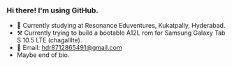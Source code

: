 ### Hi there! I'm using GitHub.
- 🏫 Currently studying at Resonance Eduventures, Kukatpally, Hyderabad.
- ⚒️ Currently trying to build a bootable A12L rom for Samsung Galaxy Tab S 10.5 LTE (chagalllte).
- 📧 Email: hdr8712865491@gmail.com
- Maybe end of bio.
